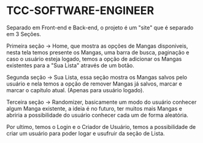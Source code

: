 # TCC-SOFTWARE-ENGINEER

Separado em Front-end e Back-end, o projeto é um "site" que é separado em 3 Seções.

Primeira seção -> Home, que mostra as opções de Mangas disponiveis, nesta tela temos presente os Mangas, uma barra de busca, paginação e caso o usuário esteja logado, temos a opção de adicionar os Mangas existentes para a "Sua Lista" através de um botão.

Segunda seção -> Sua Lista, essa seção mostra os Mangas salvos pelo usuário e nela temos a opção de remover Mangas já salvos, marcar e marcar o capítulo atual. (Apenas para usuário logado).

Terceira seção -> Randomizer, basicamente um modo do usuário conhecer algum Manga existente, a ideia é no futuro, ter muitos mais Mangas e abriria a possibilidade do usuário conhecer cada um de forma aleatória.

Por ultimo, temos o Login e o Criador de Usuário, temos a possibilidade de criar um usuário para poder logar e usufruir da seção de Lista. 
